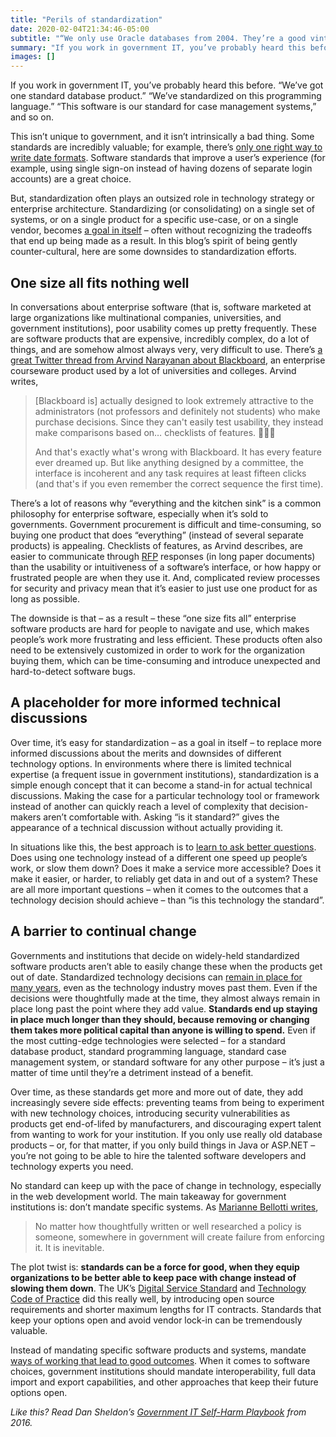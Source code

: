 ```yaml
---
title: "Perils of standardization"
date: 2020-02-04T21:34:46-05:00
subtitle: "“We only use Oracle databases from 2004. They’re a good vintage.”"
summary: "If you work in government IT, you’ve probably heard this before: “We’ve got one standard database product.” “We’ve standardized on this programming language.” “This software is our standard for case management systems,” and so on. There are a number of important downsides, though, to standardization efforts: one size all ends up fitting nothing well, they act as a placeholder for more informed technical discussions, and they end up being a barrier to continual change."
images: []
---
```


If you work in government IT, you’ve probably heard this before. “We’ve got one standard database product.” “We’ve standardized on this programming language.” “This software is our standard for case management systems,” and so on.

This isn’t unique to government, and it isn’t intrinsically a bad thing. Some standards are incredibly valuable; for example, there’s [only one right way to write date formats](https://en.wikipedia.org/wiki/ISO_8601#Calendar_dates). Software standards that improve a user’s experience (for example, using single sign-on instead of having dozens of separate login accounts) are a great choice. 

But, standardization often plays an outsized role in technology strategy or enterprise architecture. Standardizing (or consolidating) on a single set of systems, or on a single product for a specific use-case, or on a single vendor, becomes [a goal in itself](https://www.ribbonfarm.com/2010/07/26/a-big-little-idea-called-legibility/) – often without recognizing the tradeoffs that end up being made as a result. In this blog’s spirit of being gently counter-cultural, here are some downsides to standardization efforts.

## One size all fits nothing well

In conversations about enterprise software (that is, software marketed at large organizations like multinational companies, universities, and government institutions), poor usability comes up pretty frequently. These are software products that are expensive, incredibly complex, do a lot of things, and are somehow almost always very, very difficult to use. There’s [a great Twitter thread from Arvind Narayanan about Blackboard](https://twitter.com/random_walker/status/1182635589604171776), an enterprise courseware product used by a lot of universities and colleges. Arvind writes,

> [Blackboard is] actually designed to look extremely attractive to the administrators (not professors and definitely not students) who make purchase decisions. Since they can't easily test usability, they instead make comparisons based on… checklists of features. 🤦🏽‍♂️
> 
> And that's exactly what's wrong with Blackboard. It has every feature ever dreamed up. But like anything designed by a committee, the interface is incoherent and any task requires at least fifteen clicks (and that's if you even remember the correct sequence the first time).

There’s a lot of reasons why “everything and the kitchen sink” is a common philosophy for enterprise software, especially when it’s sold to governments. Government procurement is difficult and time-consuming, so buying one product that does “everything” (instead of several separate products) is appealing. Checklists of features, as Arvind describes, are easier to communicate through [RFP](https://en.wikipedia.org/wiki/Request_for_proposal) responses (in long paper documents) than the usability or intuitiveness of a software’s interface, or how happy or frustrated people are when they use it. And, complicated review processes for security and privacy mean that it’s easier to just use one product for as long as possible.

The downside is that – as a result – these “one size fits all” enterprise software products are hard for people to navigate and use, which makes people’s work more frustrating and less efficient. These products often also need to be extensively customized in order to work for the organization buying them, which can be time-consuming and introduce unexpected and hard-to-detect software bugs.

## A placeholder for more informed technical discussions

Over time, it’s easy for standardization – as a goal in itself – to replace more informed discussions about the merits and downsides of different technology options. In environments where there is limited technical expertise (a frequent issue in government institutions), standardization is a simple enough concept that it can become a stand-in for actual technical discussions. Making the case for a particular technology tool or framework instead of another can quickly reach a level of complexity that decision-makers aren’t comfortable with. Asking “is it standard?” gives the appearance of a technical discussion without actually providing it.

In situations like this, the best approach is to [learn to ask better questions](https://github.com/18F/technology-budgeting/blob/master/handbook.md#appendix-a-questions-to-ask). Does using one technology instead of a different one speed up people’s work, or slow them down? Does it make a service more accessible? Does it make it easier, or harder, to reliably get data in and out of a system? These are all more important questions – when it comes to the outcomes that a technology decision should achieve – than “is this technology the standard”.

## A barrier to continual change

Governments and institutions that decide on widely-held standardized software products aren’t able to easily change these when the products get out of date. Standardized technology decisions can [remain in place for many years](https://www.tbs-sct.gc.ca/pol/doc-eng.aspx?id=25687), even as the technology industry moves past them. Even if the decisions were thoughtfully made at the time, they almost always remain in place long past the point where they add value. **Standards end up staying in place much longer than they should, because removing or changing them takes more political capital than anyone is willing to spend.** Even if the most cutting-edge technologies were selected – for a standard database product, standard programming language, standard case management system, or standard software for any other purpose – it’s just a matter of time until they’re a detriment instead of a benefit.

Over time, as these standards get more and more out of date, they add increasingly severe side effects: preventing teams from being to experiment with new technology choices, introducing security vulnerabilities as products get end-of-lifed by manufacturers, and discouraging expert talent from wanting to work for your institution. If you only use really old database products – or, for that matter, if you only build things in Java or ASP.NET – you’re not going to be able to hire the talented software developers and technology experts you need.

No standard can keep up with the pace of change in technology, especially in the web development world. The main takeaway for government institutions is: don’t mandate specific systems. As [Marianne Bellotti writes](https://medium.com/@bellmar/sre-as-a-lifestyle-choice-de9f5a82d73d),

> No matter how thoughtfully written or well researched a policy is someone, somewhere in government will create failure from enforcing it. It is inevitable. 

The plot twist is: **standards can be a force for good, when they equip organizations to be better able to keep pace with change instead of slowing them down**. The UK’s [Digital Service Standard](https://webarchive.nationalarchives.gov.uk/20161210205948/https://www.gov.uk/service-manual/service-standard) and [Technology Code of Practice](https://webarchive.nationalarchives.gov.uk/20170909132908/https://www.gov.uk/government/publications/technology-code-of-practice/technology-code-of-practice) did this really well, by introducing open source requirements and shorter maximum lengths for IT contracts. Standards that keep your options open and avoid vendor lock-in can be tremendously valuable.

Instead of mandating specific software products and systems, mandate [ways of working that lead to good outcomes](/2020/01/10/shipping/#how-to-make-shipping-easier). When it comes to software choices, government institutions should mandate interoperability, full data import and export capabilities, and other approaches that keep their future options open.

_Like this? Read Dan Sheldon’s [Government IT Self-Harm Playbook](https://medium.com/@sheldonline/the-government-it-self-harm-playbook-6537d3920f65#9156) from 2016._
